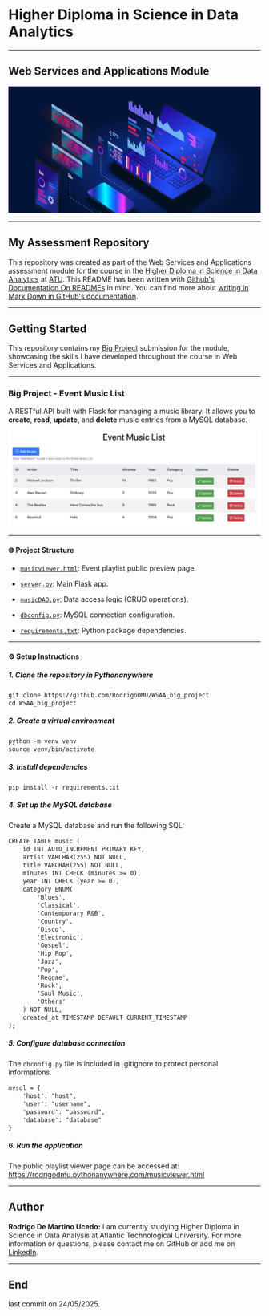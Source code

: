 # Higher Diploma in Science in Data Analytics
*****

## Web Services and Applications Module

![Programming](Images/img_programming.jpeg)
************

## My Assessment Repository

This repository was created as part of the Web Services and Applications assessment module for the course in the [Higher Diploma in Science in Data Analytics](https://www.atu.ie/courses/higher-diploma-in-science-data-analytics?_gl=1%2A1bcdos0%2A_ga%2AMTE3OTU2MzQ5LjE2OTY2MDYwMzE.%2A_ga_5R02GBYV8V%2AMTcxNDMzOTE2Ni4xMS4xLjE3MTQzMzkyMDAuMC4wLjA.) at [ATU](https://www.atu.ie/). This README has been written with [Github's Documentation On READMEs](https://docs.github.com/en/repositories/managing-your-repositorys-settings-and-features/customizing-your-repository/about-readmes) in mind. You can find more about [writing in Mark Down in GitHub's documentation](https://docs.github.com/en/get-started/writing-on-github/getting-started-with-writing-and-formatting-on-github/basic-writing-and-formatting-syntax).
*****

## Getting Started

This repository contains my [Big Project](https://github.com/RodrigoDMU/WSAA_big_project) submission for the module, showcasing the skills I have developed throughout the course in Web Services and Applications.
******

### Big Project - Event Music List

A RESTful API built with Flask for managing a music library. It allows you to **create**, **read**, **update**, and **delete** music entries from a MySQL database.

![EventMusicListTable](Images/Event_Music_List_Table.png)
******

#### 🌐 Project Structure

- [`musicviewer.html`](https://github.com/RodrigoDMU/WSAA_big_project/blob/main/musicviewer.html): Event playlist public preview page.

- [`server.py`](https://github.com/RodrigoDMU/WSAA_big_project/blob/main/server.py): Main Flask app.

- [`musicDAO.py`](https://github.com/RodrigoDMU/WSAA_big_project/blob/main/musicDAO.py): Data access logic (CRUD operations).

- [`dbconfig.py`](https://github.com/RodrigoDMU/WSAA_big_project/blob/main/dbconfig_template.py): MySQL connection configuration.

- [`requirements.txt`](https://github.com/RodrigoDMU/WSAA_big_project/blob/main/requirements.txt): Python package dependencies.
*****

#### ⚙️ Setup Instructions

##### 1. Clone the repository in Pythonanywhere
```
git clone https://github.com/RodrigoDMU/WSAA_big_project
cd WSAA_big_project
```

##### 2. Create a virtual environment
```
python -m venv venv
source venv/bin/activate 
```

##### 3. Install dependencies
```
pip install -r requirements.txt
```

##### 4. Set up the MySQL database
Create a MySQL database and run the following SQL:
```
CREATE TABLE music (
    id INT AUTO_INCREMENT PRIMARY KEY,
    artist VARCHAR(255) NOT NULL,
    title VARCHAR(255) NOT NULL,
    minutes INT CHECK (minutes >= 0),
    year INT CHECK (year >= 0),
    category ENUM(
        'Blues',
        'Classical',
        'Contemporary R&B',
        'Country',
        'Disco',
        'Electronic',
        'Gospel',
        'Hip Pop',
        'Jazz',
        'Pop',
        'Reggae',
        'Rock',
        'Soul Music',
        'Others'
    ) NOT NULL,
    created_at TIMESTAMP DEFAULT CURRENT_TIMESTAMP
);
```

##### 5. Configure database connection
The `dbconfig.py` file is included in .gitignore to protect personal informations.

```
mysql = {
    'host': "host",
    'user': "username",
    'password': "password",
    'database': "database"
}
```

##### 6. Run the application
The public playlist viewer page can be accessed at: https://rodrigodmu.pythonanywhere.com/musicviewer.html
*****

## Author

**Rodrigo De Martino Ucedo:**
 I am currently studying Higher Diploma in Science in Data Analysis at Atlantic Technological University. For more information or questions, please contact me on GitHub or add me on [LinkedIn](https://www.linkedin.com/in/rdmdemartino/).

*******
## End
last commit on 24/05/2025.